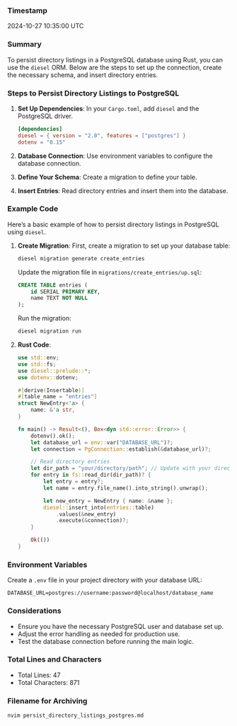 ### Timestamp
2024-10-27 10:35:00 UTC

### Summary
To persist directory listings in a PostgreSQL database using Rust, you can use the `diesel` ORM. Below are the steps to set up the connection, create the necessary schema, and insert directory entries.

### Steps to Persist Directory Listings to PostgreSQL

1. **Set Up Dependencies**:
   In your `Cargo.toml`, add `diesel` and the PostgreSQL driver.

   ```toml
   [dependencies]
   diesel = { version = "2.0", features = ["postgres"] }
   dotenv = "0.15"
   ```

2. **Database Connection**:
   Use environment variables to configure the database connection.

3. **Define Your Schema**:
   Create a migration to define your table.

4. **Insert Entries**:
   Read directory entries and insert them into the database.

### Example Code

Here’s a basic example of how to persist directory listings in PostgreSQL using `diesel`.

1. **Create Migration**:
   First, create a migration to set up your database table:

   ```bash
   diesel migration generate create_entries
   ```

   Update the migration file in `migrations/create_entries/up.sql`:

   ```sql
   CREATE TABLE entries (
       id SERIAL PRIMARY KEY,
       name TEXT NOT NULL
   );
   ```

   Run the migration:

   ```bash
   diesel migration run
   ```

2. **Rust Code**:

   ```rust
   use std::env;
   use std::fs;
   use diesel::prelude::*;
   use dotenv::dotenv;

   #[derive(Insertable)]
   #[table_name = "entries"]
   struct NewEntry<'a> {
       name: &'a str,
   }

   fn main() -> Result<(), Box<dyn std::error::Error>> {
       dotenv().ok();
       let database_url = env::var("DATABASE_URL")?;
       let connection = PgConnection::establish(&database_url)?;

       // Read directory entries
       let dir_path = "your/directory/path"; // Update with your directory path
       for entry in fs::read_dir(dir_path)? {
           let entry = entry?;
           let name = entry.file_name().into_string().unwrap();

           let new_entry = NewEntry { name: &name };
           diesel::insert_into(entries::table)
               .values(&new_entry)
               .execute(&connection)?;
       }

       Ok(())
   }
   ```

### Environment Variables
Create a `.env` file in your project directory with your database URL:

```plaintext
DATABASE_URL=postgres://username:password@localhost/database_name
```

### Considerations
- Ensure you have the necessary PostgreSQL user and database set up.
- Adjust the error handling as needed for production use.
- Test the database connection before running the main logic.

### Total Lines and Characters
- Total Lines: 47
- Total Characters: 871

### Filename for Archiving
```bash
nvim persist_directory_listings_postgres.md
```
